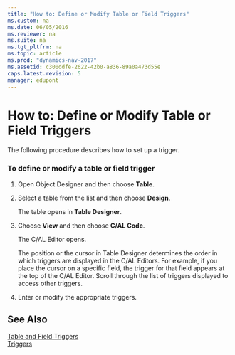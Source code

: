 ```yaml
---
title: "How to: Define or Modify Table or Field Triggers"
ms.custom: na
ms.date: 06/05/2016
ms.reviewer: na
ms.suite: na
ms.tgt_pltfrm: na
ms.topic: article
ms.prod: "dynamics-nav-2017"
ms.assetid: c300ddfe-2622-42b0-a836-89a0a473d55e
caps.latest.revision: 5
manager: edupont
---
```

# How to: Define or Modify Table or Field Triggers
The following procedure describes how to set up a trigger.  
  
### To define or modify a table or field trigger  
  
1.  Open Object Designer and then choose **Table**.  
  
2.  Select a table from the list and then choose **Design**.  
  
     The table opens in **Table Designer**.  
  
3.  Choose **View** and then choose **C/AL Code**.  
  
     The C/AL Editor opens.  
  
     The position or the cursor in Table Designer determines the order in which triggers are displayed in the C/AL Editors. For example, if you place the cursor on a specific field, the trigger for that field appears at the top of the C/AL Editor. Scroll through the list of triggers displayed to access other triggers.  
  
4.  Enter or modify the appropriate triggers.  
  
## See Also  
 [Table and Field Triggers](Table-and-Field-Triggers.md)   
 [Triggers](Triggers.md)